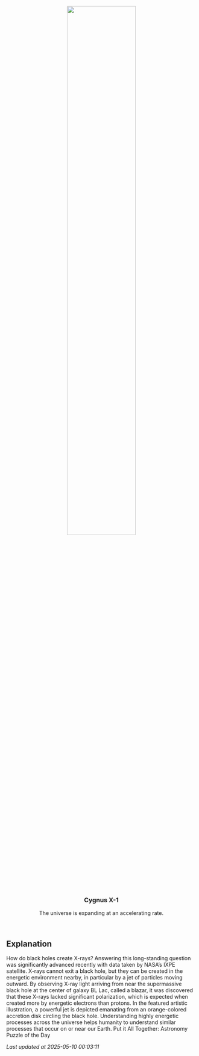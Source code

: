 <p align='center'>
    <img src='https://apod.nasa.gov/apod/image/2505/BLlac_NasaGarcia_960.jpg' width='60%' />
    <h3 align="center">Cygnus X-1</h3>
    <p align="center">The universe is expanding at an accelerating rate.</p>
</p>
<br/>

Explanation
--
How do black holes create X-rays? Answering this long-standing question was significantly advanced recently with data taken by NASA’s IXPE satellite. X-rays cannot exit a black hole, but they can be created in the energetic environment nearby, in particular by a jet of particles moving outward. By observing X-ray light arriving from near the supermassive black hole at the center of galaxy BL Lac, called a blazar, it was discovered that these X-rays lacked significant polarization, which is expected when created more by energetic electrons than protons. In the featured artistic illustration, a powerful jet is depicted emanating from an orange-colored accretion disk circling the black hole. Understanding highly energetic processes across the universe helps humanity to understand similar processes that occur on or near our Earth.   Put it All Together: Astronomy Puzzle of the Day


*Last updated at 2025-05-10 00:03:11*
